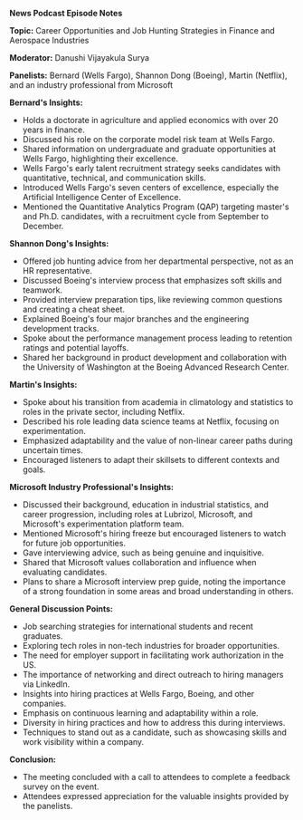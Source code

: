 **News Podcast Episode Notes**

**Topic:** Career Opportunities and Job Hunting Strategies in Finance and Aerospace Industries

**Moderator:** Danushi Vijayakula Surya

**Panelists:** Bernard (Wells Fargo), Shannon Dong (Boeing), Martin (Netflix), and an industry professional from Microsoft

**Bernard's Insights:**

- Holds a doctorate in agriculture and applied economics with over 20 years in finance.
- Discussed his role on the corporate model risk team at Wells Fargo.
- Shared information on undergraduate and graduate opportunities at Wells Fargo, highlighting their excellence.
- Wells Fargo's early talent recruitment strategy seeks candidates with quantitative, technical, and communication skills.
- Introduced Wells Fargo's seven centers of excellence, especially the Artificial Intelligence Center of Excellence.
- Mentioned the Quantitative Analytics Program (QAP) targeting master's and Ph.D. candidates, with a recruitment cycle from September to December.

**Shannon Dong's Insights:**

- Offered job hunting advice from her departmental perspective, not as an HR representative.
- Discussed Boeing's interview process that emphasizes soft skills and teamwork.
- Provided interview preparation tips, like reviewing common questions and creating a cheat sheet.
- Explained Boeing's four major branches and the engineering development tracks.
- Spoke about the performance management process leading to retention ratings and potential layoffs.
- Shared her background in product development and collaboration with the University of Washington at the Boeing Advanced Research Center.

**Martin's Insights:**

- Spoke about his transition from academia in climatology and statistics to roles in the private sector, including Netflix.
- Described his role leading data science teams at Netflix, focusing on experimentation.
- Emphasized adaptability and the value of non-linear career paths during uncertain times.
- Encouraged listeners to adapt their skillsets to different contexts and goals.

**Microsoft Industry Professional's Insights:**

- Discussed their background, education in industrial statistics, and career progression, including roles at Lubrizol, Microsoft, and Microsoft's experimentation platform team.
- Mentioned Microsoft's hiring freeze but encouraged listeners to watch for future job opportunities.
- Gave interviewing advice, such as being genuine and inquisitive.
- Shared that Microsoft values collaboration and influence when evaluating candidates.
- Plans to share a Microsoft interview prep guide, noting the importance of a strong foundation in some areas and broad understanding in others.

**General Discussion Points:**

- Job searching strategies for international students and recent graduates.
- Exploring tech roles in non-tech industries for broader opportunities.
- The need for employer support in facilitating work authorization in the US.
- The importance of networking and direct outreach to hiring managers via LinkedIn.
- Insights into hiring practices at Wells Fargo, Boeing, and other companies.
- Emphasis on continuous learning and adaptability within a role.
- Diversity in hiring practices and how to address this during interviews.
- Techniques to stand out as a candidate, such as showcasing skills and work visibility within a company.

**Conclusion:**

- The meeting concluded with a call to attendees to complete a feedback survey on the event.
- Attendees expressed appreciation for the valuable insights provided by the panelists.